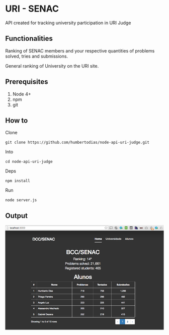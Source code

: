 # URI - SENAC

API created for tracking university participation in URI Judge 

## Functionalities

Ranking of SENAC members and your respective quantities of problems solved, tries and submissions.

General ranking of University on the URI site.


## Prerequisites

1. Node 4+
2. npm
3. git


## How to

Clone

```
git clone https://github.com/humbertodias/node-api-uri-judge.git
```

Into

```
cd node-api-uri-judge
```

Deps

```
npm install
```

Run

```
node server.js
```

## Output

![Preview](doc/node-uri-judge.png)
